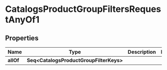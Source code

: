 

# CatalogsProductGroupFiltersRequestAnyOf1


## Properties

Name | Type | Description | Notes
------------ | ------------- | ------------- | -------------
**allOf** | **Seq&lt;CatalogsProductGroupFilterKeys&gt;** |  | 



